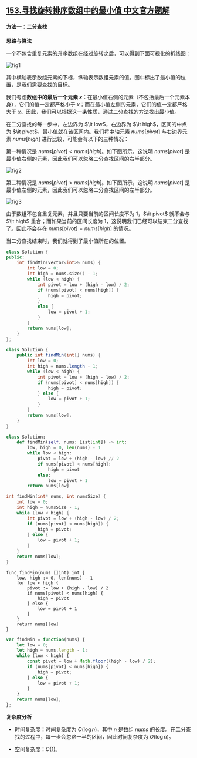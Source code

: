 ## [153.寻找旋转排序数组中的最小值 中文官方题解](https://leetcode.cn/problems/find-minimum-in-rotated-sorted-array/solutions/100000/xun-zhao-xuan-zhuan-pai-xu-shu-zu-zhong-5irwp)

#### 方法一：二分查找

**思路与算法**

一个不包含重复元素的升序数组在经过旋转之后，可以得到下面可视化的折线图：

![fig1](https://assets.leetcode-cn.com/solution-static/153/1.png)

其中横轴表示数组元素的下标，纵轴表示数组元素的值。图中标出了最小值的位置，是我们需要查找的目标。

我们考虑**数组中的最后一个元素 $x$**：在最小值右侧的元素（不包括最后一个元素本身），它们的值一定都严格小于 $x$；而在最小值左侧的元素，它们的值一定都严格大于 $x$。因此，我们可以根据这一条性质，通过二分查找的方法找出最小值。

在二分查找的每一步中，左边界为 $\it low$，右边界为 $\it high$，区间的中点为 $\it pivot$，最小值就在该区间内。我们将中轴元素 $\textit{nums}[\textit{pivot}]$ 与右边界元素 $\textit{nums}[\textit{high}]$ 进行比较，可能会有以下的三种情况：

第一种情况是 $\textit{nums}[\textit{pivot}] < \textit{nums}[\textit{high}]$。如下图所示，这说明 $\textit{nums}[\textit{pivot}]$ 是最小值右侧的元素，因此我们可以忽略二分查找区间的右半部分。

![fig2](https://assets.leetcode-cn.com/solution-static/153/2.png)

第二种情况是 $\textit{nums}[\textit{pivot}] > \textit{nums}[\textit{high}]$。如下图所示，这说明 $\textit{nums}[\textit{pivot}]$ 是最小值左侧的元素，因此我们可以忽略二分查找区间的左半部分。

![fig3](https://assets.leetcode-cn.com/solution-static/153/3.png)

由于数组不包含重复元素，并且只要当前的区间长度不为 $1$，$\it pivot$ 就不会与 $\it high$ 重合；而如果当前的区间长度为 $1$，这说明我们已经可以结束二分查找了。因此不会存在 $\textit{nums}[\textit{pivot}] = \textit{nums}[\textit{high}]$ 的情况。

当二分查找结束时，我们就得到了最小值所在的位置。

```C++ [sol1-C++]
class Solution {
public:
    int findMin(vector<int>& nums) {
        int low = 0;
        int high = nums.size() - 1;
        while (low < high) {
            int pivot = low + (high - low) / 2;
            if (nums[pivot] < nums[high]) {
                high = pivot;
            }
            else {
                low = pivot + 1;
            }
        }
        return nums[low];
    }
};
```

```Java [sol1-Java]
class Solution {
    public int findMin(int[] nums) {
        int low = 0;
        int high = nums.length - 1;
        while (low < high) {
            int pivot = low + (high - low) / 2;
            if (nums[pivot] < nums[high]) {
                high = pivot;
            } else {
                low = pivot + 1;
            }
        }
        return nums[low];
    }
}
```

```Python [sol1-Python3]
class Solution:
    def findMin(self, nums: List[int]) -> int:    
        low, high = 0, len(nums) - 1
        while low < high:
            pivot = low + (high - low) // 2
            if nums[pivot] < nums[high]:
                high = pivot 
            else:
                low = pivot + 1
        return nums[low]
```

```C [sol1-C]
int findMin(int* nums, int numsSize) {
    int low = 0;
    int high = numsSize - 1;
    while (low < high) {
        int pivot = low + (high - low) / 2;
        if (nums[pivot] < nums[high]) {
            high = pivot;
        } else {
            low = pivot + 1;
        }
    }
    return nums[low];
}
```

```golang [sol1-Golang]
func findMin(nums []int) int {
    low, high := 0, len(nums) - 1
    for low < high {
        pivot := low + (high - low) / 2
        if nums[pivot] < nums[high] {
            high = pivot
        } else {
            low = pivot + 1
        }
    }
    return nums[low]
}
```

```JavaScript [sol1-JavaScript]
var findMin = function(nums) {
    let low = 0;
    let high = nums.length - 1;
    while (low < high) {
        const pivot = low + Math.floor((high - low) / 2);
        if (nums[pivot] < nums[high]) {
            high = pivot;
        } else {
            low = pivot + 1;
        }
    }
    return nums[low];
};
```

**复杂度分析**

* 时间复杂度：时间复杂度为 $O(\log n)$，其中 $n$ 是数组 $\textit{nums}$ 的长度。在二分查找的过程中，每一步会忽略一半的区间，因此时间复杂度为 $O(\log n)$。

* 空间复杂度：$O(1)$。